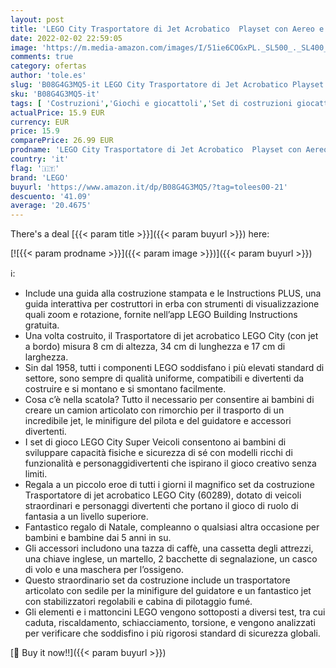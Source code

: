 ```yaml
---
layout: post
title: 'LEGO City Trasportatore di Jet Acrobatico  Playset con Aereo e Camion Giocattolo  Giochi per Bambini di 5+ Anni  Idea Regalo  60289'
date: 2022-02-02 22:59:05
image: 'https://m.media-amazon.com/images/I/51ie6COGxPL._SL500_._SL400_.jpg'
comments: true
category: ofertas
author: 'tole.es'
slug: 'B08G4G3MQ5-it LEGO City Trasportatore di Jet Acrobatico Playset con...'
sku: 'B08G4G3MQ5-it'
tags: [ 'Costruzioni','Giochi e giocattoli','Set di costruzioni giocattolo','lego', ]
actualPrice: 15.9 EUR
currency: EUR
price: 15.9
comparePrice: 26.99 EUR
prodname: 'LEGO City Trasportatore di Jet Acrobatico  Playset con Aereo e Camion Giocattolo  Giochi per Bambini di 5+ Anni  Idea Regalo  60289'
country: 'it'
flag: '🇮🇹'
brand: 'LEGO'
buyurl: 'https://www.amazon.it/dp/B08G4G3MQ5/?tag=tolees00-21'
descuento: '41.09'
average: '20.4675'
---
```


There's a deal [{{< param title >}}]({{< param buyurl >}})  here:

[![{{< param prodname >}}]({{< param image >}})]({{< param buyurl >}})

ℹ️:

- Include una guida alla costruzione stampata e le Instructions PLUS, una guida interattiva per costruttori in erba con strumenti di visualizzazione quali zoom e rotazione, fornite nell’app LEGO Building Instructions gratuita.
- Una volta costruito, il Trasportatore di jet acrobatico LEGO City (con jet a bordo) misura 8 cm di altezza, 34 cm di lunghezza e 17 cm di larghezza.
- Sin dal 1958, tutti i componenti LEGO soddisfano i più elevati standard di settore, sono sempre di qualità uniforme, compatibili e divertenti da costruire e si montano e si smontano facilmente.
- Cosa c’è nella scatola? Tutto il necessario per consentire ai bambini di creare un camion articolato con rimorchio per il trasporto di un incredibile jet, le minifigure del pilota e del guidatore e accessori divertenti.
- I set di gioco LEGO City Super Veicoli consentono ai bambini di sviluppare capacità fisiche e sicurezza di sé con modelli ricchi di funzionalità e personaggidivertenti che ispirano il gioco creativo senza limiti.
- Regala a un piccolo eroe di tutti i giorni il magnifico set da costruzione Trasportatore di jet acrobatico LEGO City (60289), dotato di veicoli straordinari e personaggi divertenti che portano il gioco di ruolo di fantasia a un livello superiore.
- Fantastico regalo di Natale, compleanno o qualsiasi altra occasione per bambini e bambine dai 5 anni in su.
- Gli accessori includono una tazza di caffè, una cassetta degli attrezzi, una chiave inglese, un martello, 2 bacchette di segnalazione, un casco di volo e una maschera per l’ossigeno.
- Questo straordinario set da costruzione include un trasportatore articolato con sedile per la minifigure del guidatore e un fantastico jet con stabilizzatori regolabili e cabina di pilotaggio fumé.
- Gli elementi e i mattoncini LEGO vengono sottoposti a diversi test, tra cui caduta, riscaldamento, schiacciamento, torsione, e vengono analizzati per verificare che soddisfino i più rigorosi standard di sicurezza globali.

[🛒 Buy it now!!]({{< param buyurl >}})
